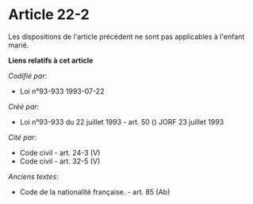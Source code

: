 # Article 22-2

Les dispositions de l'article précédent ne sont pas applicables à l'enfant marié.

**Liens relatifs à cet article**

_Codifié par_:

  - Loi n°93-933 1993-07-22

_Créé par_:

  - Loi n°93-933 du 22 juillet 1993 - art. 50 () JORF 23 juillet 1993

_Cité par_:

  - Code civil - art. 24-3 (V)
  - Code civil - art. 32-5 (V)

_Anciens textes_:

  - Code de la nationalité française. - art. 85 (Ab)
